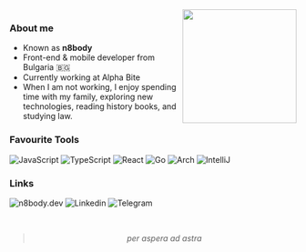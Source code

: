 <img align='right' src='https://user-images.githubusercontent.com/5713670/87202985-820dcb80-c2b6-11ea-9f56-7ec461c497c3.gif' width='200'>

<div>
<h3>About me</h3>

<ul>
  <li>Known as <b>n8body</b></li>
  <li>Front-end & mobile developer from Bulgaria 🇧🇬</li>
  <li>Currently working at Alpha Bite</li>
  <li>When I am not working, I enjoy spending time with my family, exploring new technologies, reading history books, and studying law.</li>
</ul>
</div>

<div>
  <h3>Favourite Tools</h3>
  <p>
    <img src="https://img.shields.io/badge/JavaScript-black?style=for-the-badge&amp;logo=javascript" alt="JavaScript">
    <img src="https://img.shields.io/badge/TypeScript-black?style=for-the-badge&amp;logo=typescript" alt="TypeScript">
    <img src="https://img.shields.io/badge/React-black?style=for-the-badge&amp;logo=react" alt="React">
    <img src="https://img.shields.io/badge/Go-black?style=for-the-badge&logo=go" alt="Go">
    <img src="https://img.shields.io/badge/Arch%20(i%20use%20arch%20btw)-black?style=for-the-badge&logo=archlinux" alt="Arch">
    <img src="https://img.shields.io/badge/IntelliJ-black?style=for-the-badge&logo=intellijidea" alt="IntelliJ">
  </p>
</div>

<div>
  <h3>Links</h3>
  <p>
    <img src="https://img.shields.io/badge/n8body.dev-black?style=for-the-badge&logo=torbrowser&link=https%3A%2F%2Fn8body.dev%2F" alt="n8body.dev">
    <img src="https://img.shields.io/badge/Linkedin-black?style=for-the-badge&logo=linkedin&link=https%3A%2F%2Fwww.linkedin.com%2Fin%2Fruslan-shamsutdinov-dev%2F" alt="Linkedin">
    <img src="https://img.shields.io/badge/Telegram-black?style=for-the-badge&logo=telegram&link=link=https%3A%2F%2Ft.me%2Fn8body" alt="Telegram">
  </p>
</div>

<br>

<div>
  <blockquote>
    <p align="center">
      <i>per aspera ad astra</i>
    </p>
  </blockquote>
</div>

